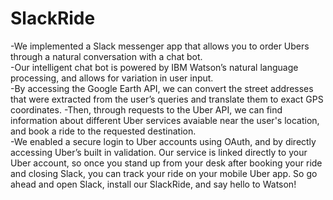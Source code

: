 # SlackRide
-We implemented a Slack messenger app that allows you to order Ubers through a natural conversation with a chat bot.  
-Our intelligent chat bot is powered by IBM Watson’s natural language processing, and allows for variation in user input.  
-By accessing the Google Earth API, we can convert the street addresses that were extracted from the user’s queries and translate them to exact GPS coordinates. 
-Then, through requests to the Uber API, we can find information about different Uber services avaiable near the user's location, and book a ride to the requested destination.  
-We enabled a secure login to Uber accounts using OAuth, and by directly accessing Uber’s built in validation.  Our service is linked directly to your Uber account, so once you stand up from your desk after booking your ride and closing Slack, you can track your ride on your mobile Uber app.  So go ahead and open Slack, install our SlackRide, and say hello to Watson!
